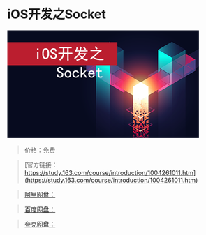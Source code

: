 # iOS开发之Socket

![img](../../../assets/study163/free/5d3ae614-d9d1-40cd-8fdf-3c13ed37b6e4.png)

> 价格：免费

> [官方链接：https://study.163.com/course/introduction/1004261011.htm](https://study.163.com/course/introduction/1004261011.htm)

> [阿里网盘：]()

> [百度网盘：]()

> [夸克网盘：]()
